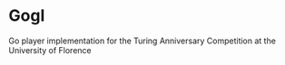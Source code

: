 Gogl
====

Go player implementation for the Turing Anniversary Competition at the University of Florence
